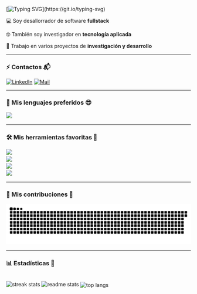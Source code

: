 [![Typing SVG](https://readme-typing-svg.demolab.com?font=Fira+Code&pause=1000&width=435&separator=%3C&lines=Hola!!+Soy+David+;D%3CMe+encanta+la+tecnolog%C3%ADa!!)](https://git.io/typing-svg)

💻 Soy desallorrador de software **fullstack**

🤓 También soy investigador en **tecnología aplicada**
 
🔬 Trabajo en varios proyectos de **investigación y desarrollo**

---

<h3>⚡ Contactos 📬</h3>

[![LinkedIn](https://img.shields.io/badge/-LinkedIn-090909?style=for-the-badge&color=02d1e8)](https://www.linkedin.com/in/david-rd/)
[![Mail](https://img.shields.io/badge/-Enviame_un_mail-090909?style=for-the-badge&color=045fde)](mailto:adavidruizdiaz@gmail.com)

---

<h3>🤩 Mis lenguajes preferidos 😎</h3>
<img src="https://skillicons.dev/icons?i=javascript,python,java,php,bash,html,css" />

---

<h3>🛠 Mis herramientas favoritas 🫶</h3>
<img src="https://skillicons.dev/icons?i=linux,debian,neovim,vim" /><br>
<img src="https://skillicons.dev/icons?i=git,github,docker,raspberrypi,arduino," /><br>
<img src="https://skillicons.dev/icons?i=nodejs,react,vue,express,nextjs,electron" /><br>
<img src="https://skillicons.dev/icons?i=spring,laravel,postgres,mysql,sqlite,mongo,hibernate," /><br>

---

<h3>🙌 Mis contribuciones 💪</h3>

![snake animation](https://github.com/davidruizdiaz/davidruizdiaz/blob/output/github-contribution-grid-snake.svg)

---

<h3>📊 Estadísticas 💪</h3>
<br>
<div>
<img width=390 src="https://github-readme-streak-stats-salesp07.vercel.app/?user=davidruizdiaz&count_private=true&theme=react&border_radius=10" alt="streak stats"/>
<img width=370 src="https://github-readme-stats-salesp07.vercel.app/api?username=davidruizdiaz&count_private=true&show_icons=true&theme=react&rank_icon=github&border_radius=10" alt="readme stats" />
<img width=325 align="center" src="https://github-readme-stats-salesp07.vercel.app/api/top-langs/?username=davidruizdiaz&hide=HTML&langs_count=8&layout=compact&theme=react&border_radius=10&size_weight=0.5&count_weight=0.5&exclude_repo=github-readme-stats" alt="top langs" />
</div>
